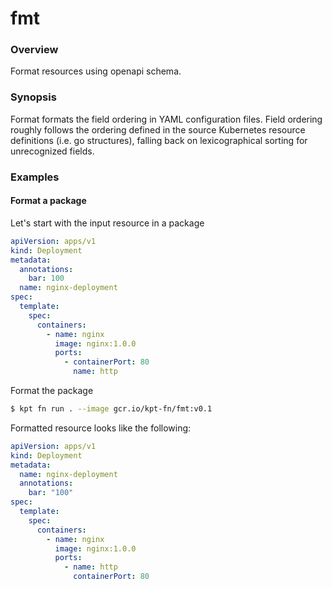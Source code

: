 # fmt

### Overview

<!--mdtogo:Short-->

Format resources using openapi schema.

<!--mdtogo-->

### Synopsis

<!--mdtogo:Long-->

Format formats the field ordering in YAML configuration files. Field ordering
roughly follows the ordering defined in the source Kubernetes resource definitions
(i.e. go structures), falling back on lexicographical sorting for unrecognized fields.

<!--mdtogo-->

### Examples

<!--mdtogo:Examples-->

#### Format a package

Let's start with the input resource in a package

```yaml
apiVersion: apps/v1
kind: Deployment
metadata:
  annotations:
    bar: 100
  name: nginx-deployment
spec:
  template:
    spec:
      containers:
        - name: nginx
          image: nginx:1.0.0
          ports:
            - containerPort: 80
              name: http
```

Format the package

```sh
$ kpt fn run . --image gcr.io/kpt-fn/fmt:v0.1
```

Formatted resource looks like the following:

```yaml
apiVersion: apps/v1
kind: Deployment
metadata:
  name: nginx-deployment
  annotations:
    bar: "100"
spec:
  template:
    spec:
      containers:
        - name: nginx
          image: nginx:1.0.0
          ports:
            - name: http
              containerPort: 80
```

<!--mdtogo-->
